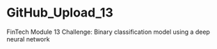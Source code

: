 # GitHub_Upload_13
FinTech Module 13 Challenge: Binary classification model using a deep neural network
